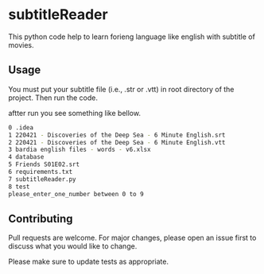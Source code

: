 # subtitleReader

This python code help to learn forieng language like english with subtitle of movies.


## Usage

You must put your subtitle file (i.e., .str or .vtt) in root directory of the project. Then run the code.

aftter run you see something like bellow.
```bash
0 .idea
1 220421 - Discoveries of the Deep Sea - 6 Minute English.srt
2 220421 - Discoveries of the Deep Sea - 6 Minute English.vtt
3 bardia english files - words - v6.xlsx
4 database
5 Friends S01E02.srt
6 requirements.txt
7 subtitleReader.py
8 test
please_enter_one_number between 0 to 9
```

## Contributing
Pull requests are welcome. For major changes, please open an issue first to discuss what you would like to change.

Please make sure to update tests as appropriate.


